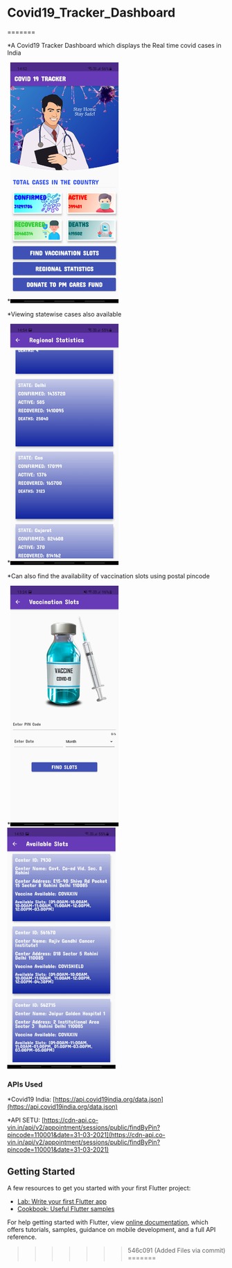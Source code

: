 # Covid19_Tracker_Dashboard
=======

 *A Covid19 Tracker Dashboard which displays the Real time covid cases in India
 
 *<img src = "Screens/home.jpg" width=250>
 
 
 *Viewing statewise cases also available
 
 *<img src = "Screens/region.jpg" width=250>
 
 *Can also find the availability of vaccination slots using postal pincode

*<img src = "Screens/find.jpg" width=250> <img src = "Screens/slots.jpg" width=250>


### APIs Used
   *Covid19 India: [https://api.covid19india.org/data.json](https://api.covid19india.org/data.json)
   
   *API SETU: [https://cdn-api.co-vin.in/api/v2/appointment/sessions/public/findByPin?pincode=110001&date=31-03-2021](https://cdn-api.co-vin.in/api/v2/appointment/sessions/public/findByPin?pincode=110001&date=31-03-2021)

## Getting Started

A few resources to get you started with your first Flutter project:

- [Lab: Write your first Flutter app](https://flutter.dev/docs/get-started/codelab)
- [Cookbook: Useful Flutter samples](https://flutter.dev/docs/cookbook)

For help getting started with Flutter, view
[online documentation](https://flutter.dev/docs), which offers tutorials,
samples, guidance on mobile development, and a full API reference.
>>>>>>> 546c091 (Added Files via commit)
=======
